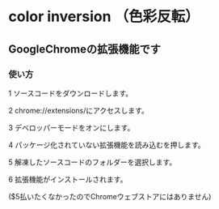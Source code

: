 # color inversion （色彩反転）

## GoogleChromeの拡張機能です

### 使い方

1 ソースコードをダウンロードします。

2 chrome://extensions/にアクセスします。

3 デベロッパーモードをオンにします。

4 パッケージ化されていない拡張機能を読み込むを押します。

5 解凍したソースコードのフォルダーを選択します。

6 拡張機能がインストールされます。

($5払いたくなかったのでChromeウェブストアにはありません)
